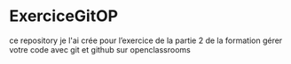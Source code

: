 # ExerciceGitOP
ce repository je l'ai crée pour l’exercice de la partie 2 de la formation gérer votre code avec git et github sur openclassrooms
